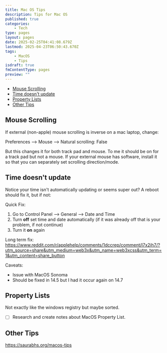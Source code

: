 ```yaml
---
title: Mac OS Tips
description: Tips for Mac OS
published: true
categories:
    - Tech
type: pages
layout: pages
date: 2025-02-25T04:41:08.679Z
lastmod: 2025-04-23T06:50:43.670Z
tags:
    - MacOS
    - Tips
isdraft: true
fmContentType: pages
preview: ""
---
```


<!--- cSpell:disable --->
* [Mouse Scrolling](#mouse-scrolling)
* [Time doesn't update](#time-doesnt-update)
* [Property Lists](#property-lists)
* [Other Tips](#other-tips)
<!--- cSpell:enable --->

## Mouse Scrolling

If external (non-apple) mouse scrolling is inverse on a mac laptop, change:

Preferences --> Mouse --> Natural scrolling: False

But this changes it for both track pad and mouse. To me it should be on for a track pad but not a mouse. If your external mouse has software, install it so that you can separately set scrolling direction/mode.

## Time doesn't update

Notice your time isn't automatically updating or seems super out? A reboot should fix it, but if not:

Quick Fix:

1. Go to Control Panel --> General --> Date and Time
2. Turn **off** set time and date automatically (if it was already off that is your problem, if not continue)
3. Turn it **on** again

Long term fix:
<https://www.reddit.com/r/applehelp/comments/1dccrep/comment/l7x2ih7/?utm_source=share&utm_medium=web3x&utm_name=web3xcss&utm_term=1&utm_content=share_button>

Caveats:

* Issue with MacOS Sonoma
* Should be fixed in 14.5 but I had it occur again on 14.7

## Property Lists

Not exactly like the windows registry but maybe sorted.

* [ ] Research and create notes about MacOS Property List.

## Other Tips

<https://saurabhs.org/macos-tips>
